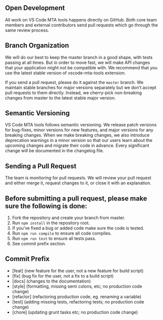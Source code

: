 ## Open Development

All work on VS Code MTA tools happens directly on GitHub. 
Both core team members and external contributors send pull requests which go through the same review process.


## Branch Organization

We will do our best to keep the master branch in a good shape, with tests passing at all times. 
But in order to move fast, we will make API changes that your application might not be compatible with. 
We recommend that you use the latest stable version of vscode-mta-tools extension.

If you send a pull request, please do it against the `master` branch. 
We maintain stable branches for major versions separately but we don’t accept pull requests to them directly. 
Instead, we cherry-pick non-breaking changes from master to the latest stable major version.


## Semantic Versioning

VS Code MTA tools follows semantic versioning. 
We release patch versions for bug-fixes, minor versions for new features, and major versions for any breaking changes. 
When we make breaking changes, we also introduce deprecation warnings in a minor version 
so that our users learn about the upcoming changes and migrate their code in advance.
Every significant change will be documented in the changelog file.


## Sending a Pull Request

The team is monitoring for pull requests. We will review your pull request and either merge it, 
request changes to it, or close it with an explanation. 


## Before submitting a pull request, please make sure the following is done:

1. Fork the repository and create your branch from master.
2. Run `npm install` in the repository root.
3. If you’ve fixed a bug or added code make sure the code is tested.
4. Run `npm run compile` to ensure all code compiles.
5. Run `npm run test` to ensure all tests pass.
6. See commit prefix section.


## Commit Prefix

- [feat] (new feature for the user, not a new feature for build script)
- [fix] (bug fix for the user, not a fix to a build script)
- [docs] (changes to the documentation)
- [style] (formatting, missing semi colons, etc; no production code change)
- [refactor] (refactoring production code, eg. renaming a variable)
- [test] (adding missing tests, refactoring tests; no production code change)
- [chore] (updating grunt tasks etc; no production code change)

